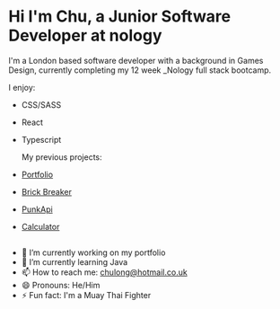 # Hi I'm Chu, a Junior Software Developer at nology

I'm a London based software developer with a background in Games Design, currently completing my 12 week _Nology full stack bootcamp.

I enjoy:
- CSS/SASS
- React
- Typescript

  My previous projects:
- [Portfolio](https://koji47.github.io/Portfolio/)
- [Brick Breaker](https://koji47.github.io/typescript-game-project/)
- [PunkApi](https://koji47.github.io/react-punk-api/)
- [Calculator](https://koji47.github.io/calculator-project/)

##
- 🔭 I’m currently working on my portfolio
- 🌱 I’m currently learning Java
- 📫 How to reach me: chulong@hotmail.co.uk
- 😄 Pronouns: He/Him
- ⚡ Fun fact: I'm a Muay Thai Fighter

<!--
**Koji47/koji47** is a ✨ _special_ ✨ repository because its `README.md` (this file) appears on your GitHub profile.

Here are some ideas to get you started:


-->
